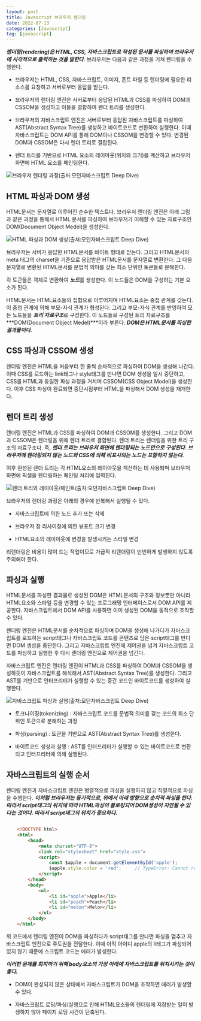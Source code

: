 ```yaml
---
layout: post
title: Javascript 브라우저 렌더링
date: 2022-07-13
categories: [Javascript]
tag: [javascript]
---
```


***렌더링(rendering)은 HTML, CSS, 자바스크립트로 작성된 문서를 파싱하여 브라우저에 시각적으로 출력하는 것을 말한다.*** 브라우저는 다음과 같은 과정을 거쳐 렌더링을 수행한다.

- 브라우저는 HTML, CSS, 자바스크립트, 이미지, 폰트 파일 등 렌더링에 필요한 리소스를 요청하고 서버로부터 응답을 받는다.

- 브라우저의 렌더링 엔진은 서버로부터 응답된 HTML과 CSS를 파싱하여 DOM과 CSSOM을 생성하고 이들을 결합하여 렌더 트리를 생성한다.

- 브라우저의 자바스크립트 엔진은 서버로부터 응답된 자바스크립트를 파싱하여 AST(Abstract Syntax Tree)를 생성하고 바이트코드로 변환하여 실행한다. 이때 자바스크립트는 DOM API를 통해 DOM이나 CSSOM을 변경할 수 있다. 변경된 DOM과 CSSOM은 다시 렌더 트리로 결합된다.

- 렌더 트리를 기반으로 HTML 요소의 레이아웃(위치와 크기)를 계산하고 브라우저 화면에 HTML 요소를 페인팅한다.

![브라우저 렌더링 과정(출처:모던자바스크립트 Deep Dive)](../../assets/img/브라우저_렌더링_과정.png)


## HTML 파싱과 DOM 생성

HTML문서는 문자열로 이루어진 순수한 텍스트다. 브라우저 렌더링 엔진은 아래 그림과 같은 과정을 통해서 HTML 문서를 파싱하여 브라우저가 이해할 수 있는 자료구조인 DOM(Document Object Medel)을 생성한다.

![HTML 파싱과 DOM 생성(출처:모던자바스크립트 Deep Dive)](../../assets/img/HTML_파싱_DOM_생성.png)


브라우저는 서버가 응답한 HTML문서를 바이트 형태로 받는다. 그리고 HTML문서의 meta 태그의 charset을 기준으로 응답받은 HTML문서를 문자열로 변환한다. 그 다음 문자열로 변환된 HTML문서를 문법적 의미를 갖는 최소 단위인 토큰들로 분해한다.

각 토큰들은 객체로 변환하여 ***노드***를 생성한다. 이 노드들은 DOM을 구성하는 기본 요소가 된다.

HTML문서는 HTML요소들의 집합으로 이루어지며 HTML요소는 중첩 관계를 갖는다. 이 중첩 관계에 의해 부모-자식 관계가 형성된다. 그리고 부모-자식 관계를 반영하여 모든 노드들을 ***트리 자료구조***로 구성한다. 이 노드들로 구성된 트리 자료구조를 ***DOM(Document Object Medel)***이라 부른다. ***DOM은 HTML문서를 파싱한 결과물이다.***

## CSS 파싱과 CSSOM 생성

렌더링 엔진은 HTML을 처음부터 한 줄씩 순차적으로 파싱하여 DOM을 생성해 나간다. 이때 CSS를 로드하는 link태그나 style태그를 만나면 DOM 생성을 일시 중단하고, CSS를 HTML과 동일한 파싱 과정을 거치며 CSSOM(CSS Object Model)을 생성한다. 이후 CSS 파싱이 완료되면 중단시점부터 HTML을 파싱해서 DOM 생성을 재개한다.

## 렌더 트리 생성

렌더링 엔진은 HTML과 CSS를 파싱하여 DOM과 CSSOM를 생성한다. 그리고 DOM과 CSSOM은 렌더링을 위해 렌더 트리로 결합된다. 렌더 트리는 렌더링을 위한 트리 구조의 자료구조다. 즉, ***렌더 트리는 브라우저 화면에 렌더링되는 노드만으로 구성된다. 브라우저에 렌더링되지 않는 노드와 CSS에 의해 비표시되는 노드는 포함하지 않는다.***

이후 완성된 렌더 트리는 각 HTML요소의 레이아웃을 계산하는 데 사용되며 브라우저 화면에 픽셀을 렌더링하는 페인팅 처리에 입력된다.

![렌더 트리와 레이아웃/페인트(출처:모던자바스크립트 Deep Dive)](../../assets/img/렌더트리_처리_과정.png)


브라우저의 렌더링 과정은 아래의 경우에 반복해서 실행될 수 있다.

- 자바스크립트에 의한 노드 추가 또는 삭제

- 브라우저 창 리사이징에 의한 뷰포트 크기 변경

- HTML요소의 레이아웃에 변경을 발생시키는 스타일 변경

리렌더링은 비용이 많이 드는 작업이므로 가급적 리렌더링이 빈번하게 발생하지 않도록 주의해야 한다.

## 파싱과 실행

HTML문서를 파싱한 결과물로 생성된 DOM은 HTML문서의 구조와 정보뿐만 아니라 HTML요소와 스타일 등을 변경할 수 있는 프로그래밍 인터페이스로서 DOM API를 제공한다. 자바스크립트에서 DOM API를 사용하면 이미 생성된 DOM을 동적으로 조작할 수 있다.

렌더링 엔진은 HTML문서를 순차적으로 파싱하며 DOM을 생성해 나가다가 자바스크립트를 로드하는 script태그나 자바스크립트 코드를 콘텐츠로 담은 script태그를 만다면 DOM 생성을 중단한다. 그리고 자바스크립트 엔진에 제어권을 넘겨 자바스크립트 코드를 파싱하고 실행한 후 다시 렌더링 엔진으로 제어권을 넘긴다.

자바스크립트 엔진은 렌더링 엔진이 HTML과 CSS를 파싱하여 DOM과 CSSOM을 생성하듯이 자바스크립트를 해석해서 AST(Abstract Syntax Tree)를 생성한다. 그리고 AST를 기반으로 인터프리터가 실행할 수 있는 중간 코드인 바이트코드를 생성하여 실행한다.

![자바스크립트 파싱과 실행(출처:모던자바스크립트 Deep Dive)](../../assets/img/자바스크립트_파싱과_실행.png)


- 토크나이징(tokenizing) : 자바스크립트 코드를 문법적 의미를 갖는 코드의 최소 단위인 토큰으로 분해하는 과정

- 파싱(parsing) : 토큰을 기반으로 AST(Abstract Syntax Tree)를 생성한다.

- 바이트코드 생성과 실행 : AST를 인터프리터가 실행할 수 있는 바이트코드로 변환되고 인터프리터에 의해 실행된다.

## 자바스크립트의 실행 순서

렌더링 엔진과 자바스크립트 엔진은 병렬적으로 파싱을 실행하지 않고 직렬적으로 파싱을 수행한다. ***이처럼 브라우저는 동기적으로, 위에서 아래 방향으로 순차적 파싱을 한다. 따라서 script태그의 위치에 따라 HTML파싱이 블로킹되어 DOM생성이 지연될 수 있다는 것이다. 따라서 script태그의 위치가 중요하다.***

```html

    <!DOCTYPE html>
    <html>
        <head>
            <meta charset="UTF-8">
            <link rel="stylesheet" href="style.css">
            <script>
                const $apple = ducument.getElementById('apple');
                $apple.style.color = 'red';     // TypeError: Cannot read property 'style' of null
            </script>
        </head>
        <body>
            <ul>
                <li id="apple">Apple</li>
                <li id="peach">Peach</li>
                <li id="melon">Melon</li>
            </ul>
        </body>
    </html>

```

위 코드에서 렌더링 엔진이 DOM을 파싱하다가 script태그를 만나면 파싱을 멈추고 자바스크립트 엔진으로 주도권을 전달한다. 이때 아직 아이디 apple의 li태그가 파싱되어 있지 않기 때문에 스크립트 코드는 에러가 발생한다. 

***이러한 문제를 회피하기 위해 body요소의 가장 아래에 자바스크립트를 위치시키는 것이 좋다.***

- DOM이 완성되지 않은 상태에서 자바스크립트가 DOM을 조작하면 에러가 발생할 수 있다.

- 자바스크립트 로딩/파싱/실행으로 인해 HTML요소들의 렌더링에 지장받는 일이 발생하지 않아 페이지 로딩 시간이 단축된다.

